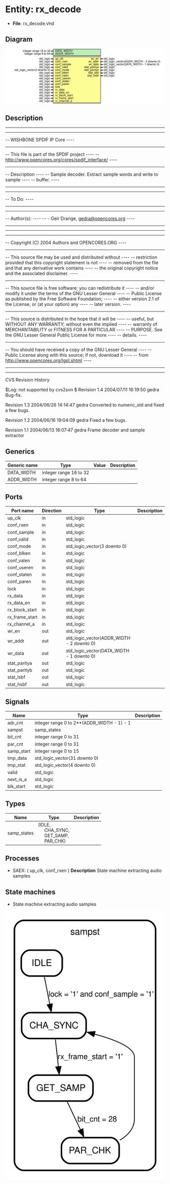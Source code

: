 # Entity: rx_decode

- **File**: rx_decode.vhd
## Diagram

![Diagram](rx_decode.svg "Diagram")
## Description

--------------------------------------------------------------------
--                                                              ----
-- WISHBONE SPDIF IP Core                                       ----
--                                                              ----
-- This file is part of the SPDIF project                       ----
-- http://www.opencores.org/cores/spdif_interface/              ----
--                                                              ----
-- Description                                                  ----
-- Sample decoder. Extract sample words and write to sample     ----
-- buffer.                                                      ----
--                                                              ----
--                                                              ----
-- To Do:                                                       ----
-- -                                                            ----
--                                                              ----
-- Author(s):                                                   ----
-- - Geir Drange, gedra@opencores.org                           ----
--                                                              ----
--------------------------------------------------------------------
--                                                              ----
-- Copyright (C) 2004 Authors and OPENCORES.ORG                 ----
--                                                              ----
-- This source file may be used and distributed without         ----
-- restriction provided that this copyright statement is not    ----
-- removed from the file and that any derivative work contains  ----
-- the original copyright notice and the associated disclaimer. ----
--                                                              ----
-- This source file is free software; you can redistribute it   ----
-- and/or modify it under the terms of the GNU Lesser General   ----
-- Public License as published by the Free Software Foundation; ----
-- either version 2.1 of the License, or (at your option) any   ----
-- later version.                                               ----
--                                                              ----
-- This source is distributed in the hope that it will be       ----
-- useful, but WITHOUT ANY WARRANTY; without even the implied   ----
-- warranty of MERCHANTABILITY or FITNESS FOR A PARTICULAR      ----
-- PURPOSE. See the GNU Lesser General Public License for more  ----
-- details.                                                     ----
--                                                              ----
-- You should have received a copy of the GNU Lesser General    ----
-- Public License along with this source; if not, download it   ----
-- from http://www.opencores.org/lgpl.shtml                     ----
--                                                              ----
--------------------------------------------------------------------

 CVS Revision History

 $Log: not supported by cvs2svn $
 Revision 1.4  2004/07/11 16:19:50  gedra
 Bug-fix.

 Revision 1.3  2004/06/26 14:14:47  gedra
 Converted to numeric_std and fixed a few bugs.

 Revision 1.2  2004/06/16 19:04:09  gedra
 Fixed a few bugs.

 Revision 1.1  2004/06/13 18:07:47  gedra
 Frame decoder and sample extractor
                        

## Generics

| Generic name | Type                   | Value | Description |
| ------------ | ---------------------- | ----- | ----------- |
| DATA_WIDTH   | integer range 16 to 32 |       |             |
| ADDR_WIDTH   | integer range 8 to 64  |       |             |
## Ports

| Port name      | Direction | Type                                      | Description |
| -------------- | --------- | ----------------------------------------- | ----------- |
| up_clk         | in        | std_logic                                 |             |
| conf_rxen      | in        | std_logic                                 |             |
| conf_sample    | in        | std_logic                                 |             |
| conf_valid     | in        | std_logic                                 |             |
| conf_mode      | in        | std_logic_vector(3 downto 0)              |             |
| conf_blken     | in        | std_logic                                 |             |
| conf_valen     | in        | std_logic                                 |             |
| conf_useren    | in        | std_logic                                 |             |
| conf_staten    | in        | std_logic                                 |             |
| conf_paren     | in        | std_logic                                 |             |
| lock           | in        | std_logic                                 |             |
| rx_data        | in        | std_logic                                 |             |
| rx_data_en     | in        | std_logic                                 |             |
| rx_block_start | in        | std_logic                                 |             |
| rx_frame_start | in        | std_logic                                 |             |
| rx_channel_a   | in        | std_logic                                 |             |
| wr_en          | out       | std_logic                                 |             |
| wr_addr        | out       | std_logic_vector(ADDR_WIDTH - 2 downto 0) |             |
| wr_data        | out       | std_logic_vector(DATA_WIDTH - 1 downto 0) |             |
| stat_paritya   | out       | std_logic                                 |             |
| stat_parityb   | out       | std_logic                                 |             |
| stat_lsbf      | out       | std_logic                                 |             |
| stat_hsbf      | out       | std_logic                                 |             |
## Signals

| Name       | Type                                       | Description |
| ---------- | ------------------------------------------ | ----------- |
| adr_cnt    | integer range 0 to 2**(ADDR_WIDTH - 1) - 1 |             |
| sampst     | samp_states                                |             |
| bit_cnt    | integer range 0 to 31                      |             |
|  par_cnt   | integer range 0 to 31                      |             |
| samp_start | integer range 0 to 15                      |             |
| tmp_data   | std_logic_vector(31 downto 0)              |             |
| tmp_stat   | std_logic_vector(4 downto 0)               |             |
| valid      | std_logic                                  |             |
|  next_is_a | std_logic                                  |             |
|  blk_start | std_logic                                  |             |
## Types

| Name        | Type                                                                                                                                             | Description |
| ----------- | ------------------------------------------------------------------------------------------------------------------------------------------------ | ----------- |
| samp_states | (IDLE,<br><span style="padding-left:20px"> CHA_SYNC,<br><span style="padding-left:20px"> GET_SAMP,<br><span style="padding-left:20px"> PAR_CHK)  |             |
## Processes
- SAEX: ( up_clk, conf_rxen )
**Description**
 State machine extracting audio samples 
## State machines

-  State machine extracting audio samples

![Diagram_state_machine_0]( stm_rx_decode_00.svg "Diagram")